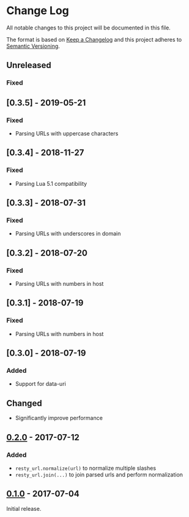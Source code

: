 # Change Log
All notable changes to this project will be documented in this file.

The format is based on [Keep a Changelog](http://keepachangelog.com/) 
and this project adheres to [Semantic Versioning](http://semver.org/).

## Unreleased

### Fixed

## [0.3.5] - 2019-05-21

### Fixed
* Parsing URLs with uppercase characters

## [0.3.4] - 2018-11-27

### Fixed
* Parsing Lua 5.1 compatibility

## [0.3.3] - 2018-07-31

### Fixed
* Parsing URLs with underscores in domain

## [0.3.2] - 2018-07-20

### Fixed
* Parsing URLs with numbers in host

## [0.3.1] - 2018-07-19

### Fixed
* Parsing URLs with numbers in host

## [0.3.0] - 2018-07-19

### Added
* Support for data-uri

## Changed
* Significantly improve performance

## [0.2.0] - 2017-07-12

### Added
* `resty_url.normalize(url)` to normalize multiple slashes
* `resty_url.join(...)` to join parsed urls and perform normalization

## [0.1.0] - 2017-07-04

Initial release.

[0.1.0]: https://github.com/3scale/lua-resty-url/commit/v0.1.0
[0.2.0]: https://github.com/3scale/lua-resty-url/commit/v0.2.0
